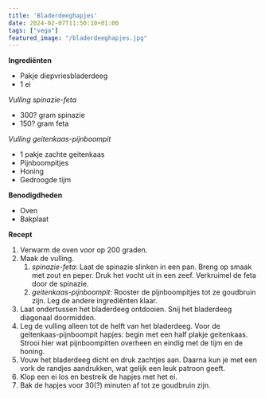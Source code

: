 ```yaml
---
title: 'Bladerdeeghapjes'
date: 2024-02-07T11:50:10+01:00
tags: ["vega"]
featured_image: "/bladerdeeghapjes.jpg"
---
```


**Ingrediënten**
- Pakje diepvriesbladerdeeg
- 1 ei

*Vulling spinazie-feta*
- 300? gram spinazie
- 150? gram feta

*Vulling geitenkaas-pijnboompit*
- 1 pakje zachte geitenkaas
- Pijnboompitjes
- Honing
- Gedroogde tijm

**Benodigdheden**
- Oven
- Bakplaat

**Recept**
1. Verwarm de oven voor op 200 graden.
2. Maak de vulling. 
    1. *spinazie-feta*: Laat de spinazie slinken in een pan. Breng op smaak met zout en peper. Druk het vocht uit in een zeef. Verkruimel de feta door de spinazie.
    2. *geitenkaas-pijnboompit*: Rooster de pijnboompitjes tot ze goudbruin zijn. Leg de andere ingrediënten klaar.
3. Laat ondertussen het bladerdeeg ontdooien. Snij het bladerdeeg diagonaal doormidden. 
4. Leg de vulling alleen tot de helft van het bladerdeeg. Voor de geitenkaas-pijnboompit hapjes: begin met een half plakje geitenkaas. Strooi hier wat pijnboompitten overheen en eindig met de tijm en de honing.
5. Vouw het bladerdeeg dicht en druk zachtjes aan. Daarna kun je met een vork de randjes aandrukken, wat gelijk een leuk patroon geeft.
5. Klop een ei los en bestreik de hapjes met het ei.
6. Bak de hapjes voor 30(?) minuten af tot ze goudbruin zijn.



